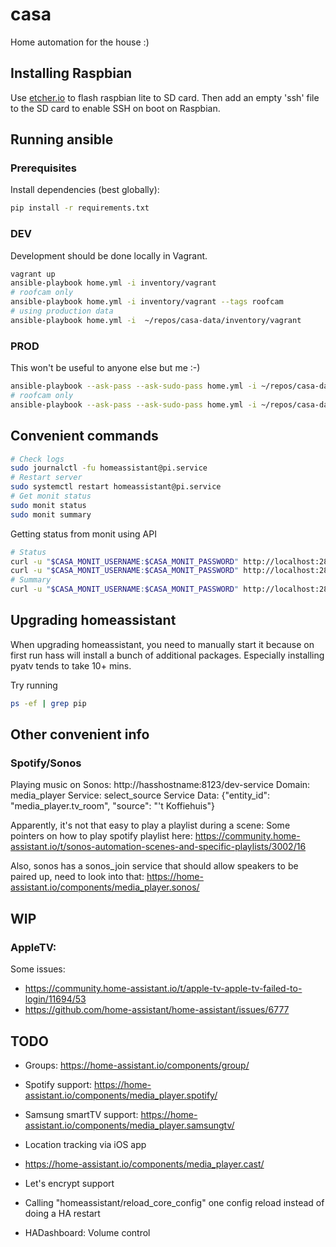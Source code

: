 # casa

Home automation for the house :)

## Installing Raspbian

Use [etcher.io](https://etcher.io) to flash raspbian lite to SD card.
Then add an empty 'ssh' file to the SD card to enable SSH on boot on Raspbian.

## Running ansible

### Prerequisites

Install dependencies (best globally):
```bash
pip install -r requirements.txt
```

### DEV
Development should be done locally in Vagrant.
```bash
vagrant up
ansible-playbook home.yml -i inventory/vagrant 
# roofcam only
ansible-playbook home.yml -i inventory/vagrant --tags roofcam
# using production data
ansible-playbook home.yml -i  ~/repos/casa-data/inventory/vagrant
```
### PROD

This won't be useful to anyone else but me :-)

```bash
ansible-playbook --ask-pass --ask-sudo-pass home.yml -i ~/repos/casa-data/inventory/mbp-server
# roofcam only
ansible-playbook --ask-pass --ask-sudo-pass home.yml -i ~/repos/casa-data/inventory/mbp-server --tags roofcam
```

## Convenient commands

```bash
# Check logs
sudo journalctl -fu homeassistant@pi.service
# Restart server
sudo systemctl restart homeassistant@pi.service
# Get monit status
sudo monit status
sudo monit summary
```

Getting status from monit using API
```bash
# Status
curl -u "$CASA_MONIT_USERNAME:$CASA_MONIT_PASSWORD" http://localhost:2812/_status
curl -u "$CASA_MONIT_USERNAME:$CASA_MONIT_PASSWORD" http://localhost:2812/_status?format=xml
# Summary
curl -u "$CASA_MONIT_USERNAME:$CASA_MONIT_PASSWORD" http://localhost:2812/_summary
```

## Upgrading homeassistant

When upgrading homeassistant, you need to manually start it because on first run hass will install a bunch of additional packages.
Especially installing pyatv tends to take 10+ mins.

Try running 
```bash
ps -ef | grep pip
```

## Other convenient info

### Spotify/Sonos

Playing music on Sonos:
http://hasshostname:8123/dev-service
Domain: media_player
Service: select_source
Service Data: {"entity_id": "media_player.tv_room", "source": "'t Koffiehuis"}

Apparently, it's not that easy to play a playlist during a scene:
Some pointers on how to play spotify playlist here: https://community.home-assistant.io/t/sonos-automation-scenes-and-specific-playlists/3002/16

Also, sonos has a sonos_join service that should allow speakers to be paired up, need to look into that:
https://home-assistant.io/components/media_player.sonos/


## WIP
### AppleTV:
Some issues:
- https://community.home-assistant.io/t/apple-tv-apple-tv-failed-to-login/11694/53
- https://github.com/home-assistant/home-assistant/issues/6777


## TODO
- Groups: https://home-assistant.io/components/group/
- Spotify support:  https://home-assistant.io/components/media_player.spotify/
- Samsung smartTV support: https://home-assistant.io/components/media_player.samsungtv/
- Location tracking via iOS app
- https://home-assistant.io/components/media_player.cast/
- Let's encrypt support
- Calling "homeassistant/reload_core_config" one config reload instead of doing a HA restart

- HADashboard: Volume control

